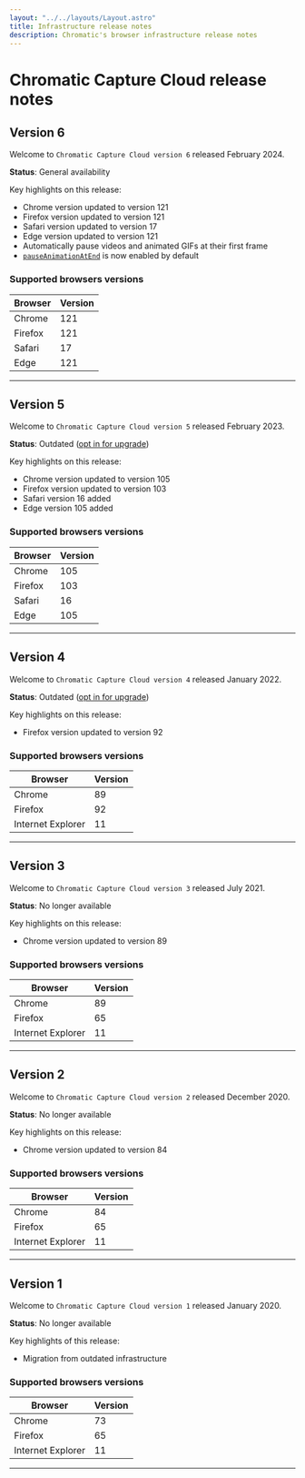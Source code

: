 ```yaml
---
layout: "../../layouts/Layout.astro"
title: Infrastructure release notes
description: Chromatic's browser infrastructure release notes
---
```


# Chromatic Capture Cloud release notes

## Version 6

Welcome to `Chromatic Capture Cloud version 6` released February 2024.

**Status**: General availability

Key highlights on this release:

- Chrome version updated to version 121
- Firefox version updated to version 121
- Safari version updated to version 17
- Edge version updated to version 121
- Automatically pause videos and animated GIFs at their first frame
- [`pauseAnimationAtEnd`](/docs/animations#css-animations) is now enabled by default

### Supported browsers versions

| Browser | Version |
| ------- | ------- |
| Chrome  | 121     |
| Firefox | 121     |
| Safari  | 17      |
| Edge    | 121     |

---

## Version 5

Welcome to `Chromatic Capture Cloud version 5` released February 2023.

**Status**: Outdated ([opt in for upgrade](/docs/infrastructure-upgrades#opt-in-to-upgrade))

Key highlights on this release:

- Chrome version updated to version 105
- Firefox version updated to version 103
- Safari version 16 added
- Edge version 105 added

### Supported browsers versions

| Browser | Version |
| ------- | ------- |
| Chrome  | 105     |
| Firefox | 103     |
| Safari  | 16      |
| Edge    | 105     |

---

## Version 4

Welcome to `Chromatic Capture Cloud version 4` released January 2022.

**Status**: Outdated ([opt in for upgrade](/docs/infrastructure-upgrades#opt-in-to-upgrade))

Key highlights on this release:

- Firefox version updated to version 92

### Supported browsers versions

| Browser           | Version |
| ----------------- | ------- |
| Chrome            | 89      |
| Firefox           | 92      |
| Internet Explorer | 11      |

---

## Version 3

Welcome to `Chromatic Capture Cloud version 3` released July 2021.

**Status**: No longer available

Key highlights on this release:

- Chrome version updated to version 89

### Supported browsers versions

| Browser           | Version |
| ----------------- | ------- |
| Chrome            | 89      |
| Firefox           | 65      |
| Internet Explorer | 11      |

---

## Version 2

Welcome to `Chromatic Capture Cloud version 2` released December 2020.

**Status**: No longer available

Key highlights on this release:

- Chrome version updated to version 84

### Supported browsers versions

| Browser           | Version |
| ----------------- | ------- |
| Chrome            | 84      |
| Firefox           | 65      |
| Internet Explorer | 11      |

---

## Version 1

Welcome to `Chromatic Capture Cloud version 1` released January 2020.

**Status**: No longer available

Key highlights of this release:

- Migration from outdated infrastructure

### Supported browsers versions

| Browser           | Version |
| ----------------- | ------- |
| Chrome            | 73      |
| Firefox           | 65      |
| Internet Explorer | 11      |

---
